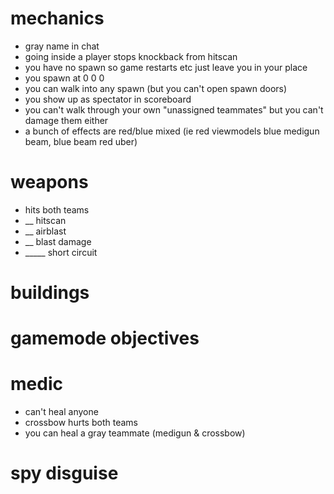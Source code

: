 # mechanics
* gray name in chat
* going inside a player stops knockback from hitscan
* you have no spawn so game restarts etc just leave you in your place
* you spawn at 0 0 0
* you can walk into any spawn (but you can't open spawn doors)
* you show up as spectator in scoreboard
* you can't walk through your own "unassigned teammates" but you can't damage them either
* a bunch of effects are red/blue mixed (ie red viewmodels blue medigun beam, blue beam red uber)

# weapons
* hits both teams
* __ hitscan
* __ airblast
* __ blast damage
* _____ short circuit
   


# buildings

# gamemode objectives

# medic
* can't heal anyone
* crossbow hurts both teams
* you can heal a gray teammate (medigun & crossbow)

# spy disguise
